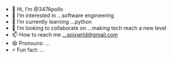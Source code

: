 - 👋 Hi, I’m @347Apollo
- 👀 I’m interested in ...software engineering
- 🌱 I’m currently learning ...python
- 💞️ I’m looking to collaborate on ...making tech reach a new level
- 📫 How to reach me ...spixwrld@gmail.com
- 😄 Pronouns: ...
- ⚡ Fun fact: ...

<!---
347Apollo/347Apollo is a ✨ special ✨ repository because its `README.md` (this file) appears on your GitHub profile.
You can click the Preview link to take a look at your changes.
--->
